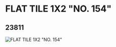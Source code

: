 # FLAT TILE 1X2 "NO. 154"
## 23811
![FLAT TILE 1X2 "NO. 154"](https://lc-www-live-s.legocdn.com/media/bricks/5/2/6125121.jpg)